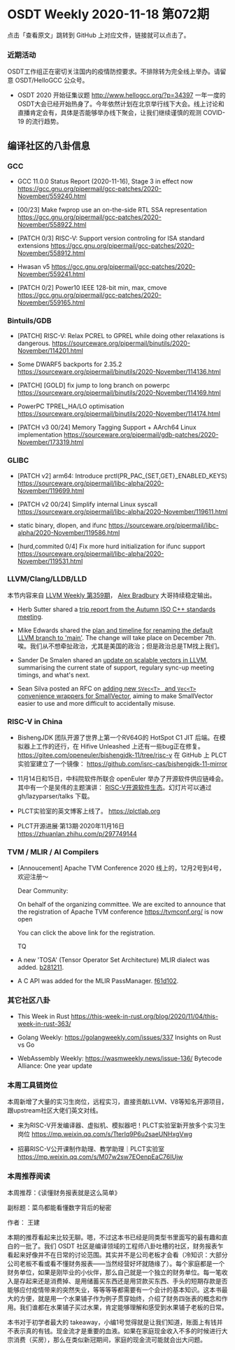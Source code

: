 # OSDT Weekly 2020-11-18 第072期

点击「查看原文」跳转到 GitHub 上对应文件，链接就可以点击了。

### 近期活动

OSDT工作组正在密切关注国内的疫情防控要求。不排除转为完全线上举办。请留意 OSDT/HelloGCC 公众号。

- OSDT 2020 开始征集议题
  http://www.hellogcc.org/?p=34397
  一年一度的OSDT大会已经开始热身了。今年依然计划在北京举行线下大会。线上讨论和直播肯定会有，具体是否能够举办线下聚会，让我们继续谨慎的观测 COVID-19 的流行趋势。

## 编译社区的八卦信息

### GCC

- GCC 11.0.0 Status Report (2020-11-16), Stage 3 in effect now
  https://gcc.gnu.org/pipermail/gcc-patches/2020-November/559240.html    

- [00/23] Make fwprop use an on-the-side RTL SSA representation
  https://gcc.gnu.org/pipermail/gcc-patches/2020-November/558922.html

- [PATCH 0/3] RISC-V: Support version controling for ISA standard extensions
  https://gcc.gnu.org/pipermail/gcc-patches/2020-November/558912.html

- Hwasan v5
  https://gcc.gnu.org/pipermail/gcc-patches/2020-November/559241.html

- [PATCH 0/2] Power10 IEEE 128-bit min, max, cmove
  https://gcc.gnu.org/pipermail/gcc-patches/2020-November/559165.html

### Bintuils/GDB

- [PATCH] RISC-V: Relax PCREL to GPREL while doing other relaxations is dangerous.
  https://sourceware.org/pipermail/binutils/2020-November/114201.html

- Some DWARF5 backports for 2.35.2
  https://sourceware.org/pipermail/binutils/2020-November/114136.html

- [PATCH] [GOLD] fix jump to long branch on powerpc
  https://sourceware.org/pipermail/binutils/2020-November/114169.html

- PowerPC TPREL_HA/LO optimisation
  https://sourceware.org/pipermail/binutils/2020-November/114174.html

- [PATCH v3 00/24] Memory Tagging Support + AArch64 Linux implementation
  https://sourceware.org/pipermail/gdb-patches/2020-November/173319.html

### GLIBC

- [PATCH v2] arm64: Introduce prctl(PR_PAC_{SET,GET}_ENABLED_KEYS)
  https://sourceware.org/pipermail/libc-alpha/2020-November/119699.html

- [PATCH v2 00/24] Simplify internal Linux syscall
  https://sourceware.org/pipermail/libc-alpha/2020-November/119611.html

- static binary, dlopen, and ifunc
  https://sourceware.org/pipermail/libc-alpha/2020-November/119586.html

- [hurd,commited 0/4] Fix more hurd initialization for ifunc support
  https://sourceware.org/pipermail/libc-alpha/2020-November/119531.html

### LLVM/Clang/LLDB/LLD

本节内容来自 [LLVM Weekly 第359期](http://llvmweekly.org/issue/359)，
[Alex Bradbury](https://www.linkedin.com/in/alex-bradbury/) 大哥持续稳定输出。

* Herb Sutter shared a [trip report from the Autumn ISO C++ standards meeting](https://herbsutter.com/2020/11/13/trip-report-autumn-iso-c-standards-meeting-virtual/).

* Mike Edwards shared the [plan and timeline for renaming the default LLVM branch to 'main'](http://lists.llvm.org/pipermail/llvm-dev/2020-November/146615.html).
  The change will take place on December 7th.
  唉。我们从不想牵扯政治，尤其是美国的政治；但是政治总是TM找上我们。

* Sander De Smalen shared an [update on scalable vectors in LLVM](http://lists.llvm.org/pipermail/llvm-dev/2020-November/146547.html),
  summarising the current state of support, regulary sync-up meeting timings, and what's next.

* Sean Silva posted an RFC on [adding new `SVec<T> ` and `Vec<T>` convenience wrappers for SmallVector](http://lists.llvm.org/pipermail/llvm-dev/2020-November/146613.html), aiming to make SmallVector easier to use and more difficult to accidentally misuse.

### RISC-V in China

- BishengJDK 团队开源了世界上第一个RV64G的 HotSpot C1 JIT 后端。在模拟器上工作的还行，在 Hifive Unleashed 上还有一些bug正在修复。
  https://gitee.com/openeuler/bishengjdk-11/tree/risc-v
  在 GitHub 上 PLCT 实验室建立了一个镜像：
  https://github.com/isrc-cas/bishengjdk-11-mirror

- 11月14日和15日，中科院软件所联合 openEuler 举办了开源软件供应链峰会。其中有一个是吴伟的主题演讲： [RISC-V开源软件生态](https://github.com/lazyparser/talks/blob/master/slides/20201114-RISC-V-Open-Source-Ecosystem.pdf)。幻灯片可以通过 gh/lazyparser/talks 下载。

- PLCT实验室的英文博客上线了。
  https://plctlab.org

- PLCT开源进展·第13期·2020年11月16日
  https://zhuanlan.zhihu.com/p/297749144

### TVM / MLIR / AI Compilers

- [Annoucement] Apache TVM Conference 2020
  线上的，12月2号到4号，欢迎注册～

    Dear Community:

    On behalf of the organizing committee. We are excited to announce that the
    registration of Apache TVM conference https://tvmconf.org/  is now open

    You can click the above link for the registration.

    TQ

* A new 'TOSA' (Tensor Operator Set Architecture) MLIR dialect was added.
  [b281211](https://reviews.llvm.org/rGb28121133d8).

* A C API was added for the MLIR PassManager.
  [f61d102](https://reviews.llvm.org/rGf61d1028fa5).

### 其它社区八卦

- This Week in Rust
  https://this-week-in-rust.org/blog/2020/11/04/this-week-in-rust-363/

- Golang Weekly:
  https://golangweekly.com/issues/337
  Insights on Rust vs Go

- WebAssembly Weekly:
  https://wasmweekly.news/issue-136/
  Bytecode Alliance: One year update

### 本周工具链岗位

本周新增了大量的实习生岗位，远程实习，直接贡献LLVM、V8等知名开源项目，跟upstream社区大佬们英文对线。

- 来为RISC-V开发编译器、虚拟机、模拟器吧！PLCT实验室新开放多个实习生岗位
  https://mp.weixin.qq.com/s/TterIq9P6u2saeUNHxgVwg

- 招募RISC-V公开课制作助理、教学助理｜PLCT实验室
  https://mp.weixin.qq.com/s/M07w2sw7EOenpEaC76IUjw

### 本周推荐阅读

本周推荐：《读懂财务报表就是这么简单》

副标题：菜鸟都能看懂数字背后的秘密

作者： 王建

本期的推荐看起来比较无聊。嗯，不过这本书已经是同类型书里面写的最有趣和直白的一批了。我们 OSDT 社区是编译领域的工程师八卦吐槽的社区，财务报表乍看起来好像并不在日常的讨论范围。其实并不是公司老板才会看（冷知识：大部分公司老板不看或看不懂财务报表——当然经营好坏就随缘了）。每个家庭都是一个财务单位，如果是刚毕业的小伙伴，那么自己就是一个独立的财务单位。每一笔收入是存起来还是消费掉、是用储蓄买东西还是用贷款买东西、手头的短期存款是否能够应付疫情带来的突然失业，等等等等都需要有一个会计的基本知识。这本书最大的方便，就是用一个水果铺子作为例子贯穿始终，介绍了财务四张表的概念和作用。我们谁都在水果铺子买过水果，肯定能够理解和感受到水果铺子老板的日常。

本书对于初学者最大的 takeaway，小编1号觉得就是让我们知道，账面上有钱并不表示真的有钱。现金流才是重要的血液。如果在家庭现金收入不多的时候进行大宗消费（买房），那么在类似新冠期间，家庭的现金流可能就会出大问题。
